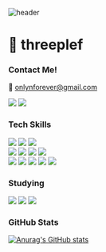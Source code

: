   ![header](https://capsule-render.vercel.app/api?type=waving&color=gradient)
  
 
 
  # 🫧 threeplef
  
  ### Contact Me!
  📧 onlynforever@gmail.com
  
  <a href="https://github.com/threeplef"><img src="https://hits.seeyoufarm.com/api/count/incr/badge.svg?url=https%3A%2F%2Fgithub.com%2Fthreeplef&count_bg=%23000000&title_bg=%23000000&icon=github.svg&icon_color=%23E7E7E7&title=GitHub&edge_flat=false)"/></a> 
  <a href="https://velog.io/@threeplef"><img src="https://img.shields.io/badge/threeplef.log-3DDC84?style=flat-square&logo=Velog&logoColor=white"/></a>
  
  ### Tech Skills
  
  <img src="https://img.shields.io/badge/React-61DAFB?style=flat-square&logo=React&logoColor=white"/> <img src="https://img.shields.io/badge/JavaScript-F7DF1E?style=flat-square&logo=JavaScript&logoColor=white"/> <img src="https://img.shields.io/badge/TypeScript-3178C6?style=flat-square&logo=TypeScript&logoColor=white"/>
  <br>
  <img src="https://img.shields.io/badge/HTML5-E34F26?style=flat-square&logo=HTML5&logoColor=white"/> <img src="https://img.shields.io/badge/CSS3-1572B6?style=flat-square&logo=CSS3&logoColor=white"/> <img src="https://img.shields.io/badge/Sass-CC6699?style=flat-square&logo=Sass&logoColor=white"/> <img src="https://img.shields.io/badge/Styled-Components-DB7093?style=flat-square&logo=Styled-Components&logoColor=white"/>
  <br>
<img src="https://img.shields.io/badge/Prisma-2D3748?style=flat-square&logo=Prisma&logoColor=white"> <img src="https://img.shields.io/badge/MySQL-4479A1?style=flat-square&logo=MySQL&logoColor=white"> <img src="https://img.shields.io/badge/Node.js-339933?style=flat-square&logo=Node.js&logoColor=white"> <img src="https://img.shields.io/badge/Postman-FF6C37?style=flat-square&logo=Postman&logoColor=white"> <img src="https://img.shields.io/badge/Express-000000?style=flat-square&logo=Express&logoColor=white">

  ### Studying
  <img src="https://img.shields.io/badge/Flutter-02569B?style=flat-square&logo=Flutter&logoColor=white"> <img src="https://img.shields.io/badge/Dart-0175C2?style=flat-square&logo=Dart&logoColor=white"> <img src="https://img.shields.io/badge/Android Studio-3DDC84?style=flat-square&logo=Android Studio&logoColor=white">

  ### GitHub Stats
 [![Anurag's GitHub stats](https://github-readme-stats.vercel.app/api?username=threeplef)](https://github.com/threeplef/github-readme-stats)

  
